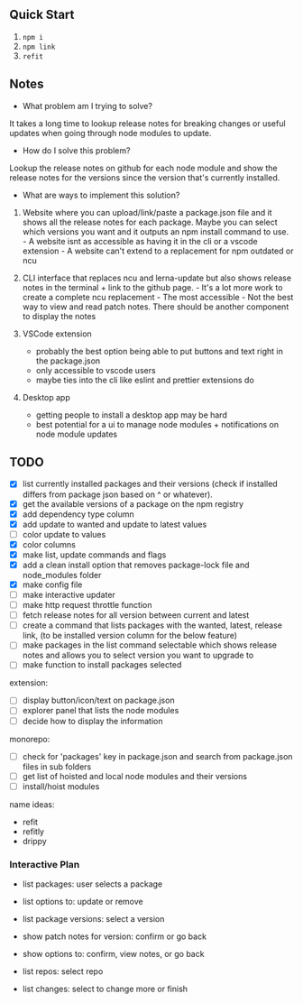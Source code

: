 ## Quick Start

1. `npm i`
2. `npm link`
3. `refit`

## Notes

-   What problem am I trying to solve?

It takes a long time to lookup release notes for breaking changes or
useful updates when going through node modules to update.

-   How do I solve this problem?

Lookup the release notes on github for each node module and show the
release notes for the versions since the version that's currently installed.

-   What are ways to implement this solution?

1. Website where you can upload/link/paste a package.json file and it shows
   all the release notes for each package. Maybe you can select which versions
   you want and it outputs an npm install command to use. - A website isnt as accessible as having it in the cli or a vscode extension - A website can't extend to a replacement for npm outdated or ncu

2. CLI interface that replaces ncu and lerna-update but also shows release
   notes in the terminal + link to the github page. - It's a lot more work to create a complete ncu replacement - The most accessible - Not the best way to view and read patch notes. There should be another component to display the notes

3. VSCode extension

    - probably the best option being able to put buttons and text right in the package.json
    - only accessible to vscode users
    - maybe ties into the cli like eslint and prettier extensions do

4. Desktop app
    - getting people to install a desktop app may be hard
    - best potential for a ui to manage node modules + notifications on node module updates

## TODO

-   [x] list currently installed packages and their versions (check if installed differs from package json based on ^ or whatever).
-   [x] get the available versions of a package on the npm registry
-	[x] add dependency type column
-	[x] add update to wanted and update to latest values
-	[ ] color update to values
- 	[x] color columns
-	[x] make list, update commands and flags
-	[x] add a clean install option that removes package-lock file and node_modules folder
-	[x] make config file
-	[ ] make interactive updater
-	[ ] make http request throttle function
-   [ ] fetch release notes for all version between current and latest
-   [ ] create a command that lists packages with the wanted, latest, release link, (to be installed version column for the below feature)
-   [ ] make packages in the list command selectable which shows release notes and allows you to select version you want to upgrade to
-   [ ] make function to install packages selected

extension:

-   [ ] display button/icon/text on package.json
-   [ ] explorer panel that lists the node modules
-   [ ] decide how to display the information

monorepo:

-   [ ] check for 'packages' key in package.json and search from package.json files in sub folders
-   [ ] get list of hoisted and local node modules and their versions
-   [ ] install/hoist modules

name ideas:
- refit
- refitly
- drippy

### Interactive Plan

- list packages: user selects a package
- list options to: update or remove
- list package versions: select a version

- show patch notes for version: confirm or go back
- show options to: confirm, view notes, or go back

- list repos: select repo

- list changes: select to change more or finish